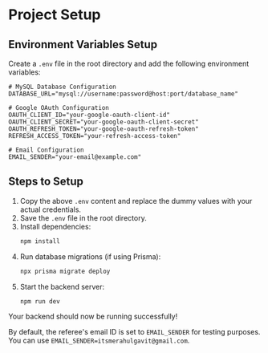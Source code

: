 # Project Setup

## Environment Variables Setup

Create a `.env` file in the root directory and add the following environment variables:

```env
# MySQL Database Configuration
DATABASE_URL="mysql://username:password@host:port/database_name"

# Google OAuth Configuration
OAUTH_CLIENT_ID="your-google-oauth-client-id"
OAUTH_CLIENT_SECRET="your-google-oauth-client-secret"
OAUTH_REFRESH_TOKEN="your-google-oauth-refresh-token"
REFRESH_ACCESS_TOKEN="your-refresh-access-token"

# Email Configuration
EMAIL_SENDER="your-email@example.com"
```

## Steps to Setup

1. Copy the above `.env` content and replace the dummy values with your actual credentials.
2. Save the `.env` file in the root directory.
3. Install dependencies:
   ```sh
   npm install
   ```
4. Run database migrations (if using Prisma):
   ```sh
   npx prisma migrate deploy
   ```
5. Start the backend server:
   ```sh
   npm run dev
   ```

Your backend should now be running successfully!

By default, the referee's email ID is set to `EMAIL_SENDER` for testing purposes. You can use `EMAIL_SENDER=itsmerahulgavit@gmail.com`.
